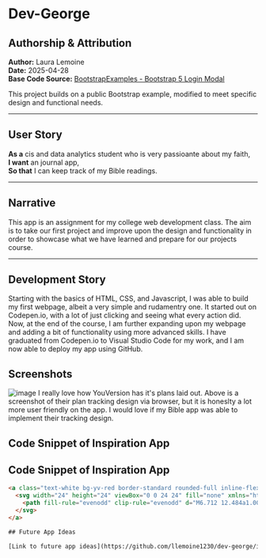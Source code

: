 # Dev-George

## Authorship & Attribution

**Author:** Laura Lemoine  
**Date:** 2025-04-28  
**Base Code Source:** [BootstrapExamples - Bootstrap 5 Login Modal](https://bootstrapexamples.com/@anonymous/bootstrap-5-login-modal)

This project builds on a public Bootstrap example, modified to meet specific design and functional needs.

---

## User Story

**As a** cis and data analytics student who is very passioante about my faith,  
**I want** an journal app,  
**So that** I can keep track of my Bible readings.

---

## Narrative

This app is an assignment for my college web development class. The aim is to take our first project and improve upon the design and functionality in order to showcase what we have learned and prepare for our projects course.

---
## Development Story
Starting with the basics of HTML, CSS, and Javascript, I was able to build my first webpage, albeit a very simple and rudamentry one. It started out on Codepen.io, with a lot of just clicking and seeing what every action did. Now, at the end of the course, I am further expanding upon my webpage and adding a bit of functionality using more advanced skills. I have graduated from Codepen.io to Visual Studio Code for my work, and I am now able to deploy my app using GitHub.
## Screenshots
![image](https://github.com/user-attachments/assets/7cc5df5e-b4ff-4e62-ab57-86be19b8aabe)
I really love how YouVersion has it's plans laid out. Above is a screenshot of their plan tracking design via browser, but it is honeslty a lot more user friendly on the app. I would love if my Bible app was able to implement their tracking design.
## Code Snippet of Inspiration App

## Code Snippet of Inspiration App

```html
<a class="text-white bg-yv-red border-standard rounded-full inline-flex items-center w-full justify-center no-underline p-0.5 md:pli-2 md:plb-1.5 text-16 md:text-23 h-8" aria-label="Go to page 1" href="/users/LauraLemoine870/reading-plans/22465-bibleproject-the-crucified-king/subscription/1164369617/day/1">
  <svg width="24" height="24" viewBox="0 0 24 24" fill="none" xmlns="http://www.w3.org/2000/svg">
    <path fill-rule="evenodd" clip-rule="evenodd" d="M6.712 12.484a1.002 1.002 0 0 1 1.417-.001l2.648 2.654a.25.25 0 0 0 .353 0l6.895-6.894a1 1 0 0 1 1.414 1.414l-7.782 7.781a1 1 0 0 1-1.414 0L6.71 13.9a1.002 1.002 0 0 1 .002-1.416Z" fill="currentColor"></path>
  </svg>
</a>

## Future App Ideas

[Link to future app ideas](https://github.com/llemoine1230/dev-george/issues/1)
